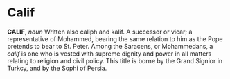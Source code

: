 # Calif

**CALIF**, _noun_ Written also caliph and kalif. A successor or vicar; a representative of Mohammed, bearing the same relation to him as the Pope pretends to bear to St. Peter. Among the Saracens, or Mohammedans, a _calif_ is one who is vested with supreme dignity and power in all matters relating to religion and civil policy. This title is borne by the Grand Signior in Turkcy, and by the Sophi of Persia.
